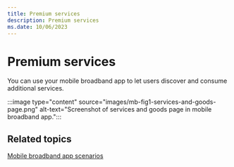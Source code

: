 ```yaml
---
title: Premium services
description: Premium services
ms.date: 10/06/2023
---
```


# Premium services

You can use your mobile broadband app to let users discover and consume additional services.

:::image type="content" source="images/mb-fig1-services-and-goods-page.png" alt-text="Screenshot of services and goods page in mobile broadband app.":::

## Related topics

[Mobile broadband app scenarios](./account-management.md)
